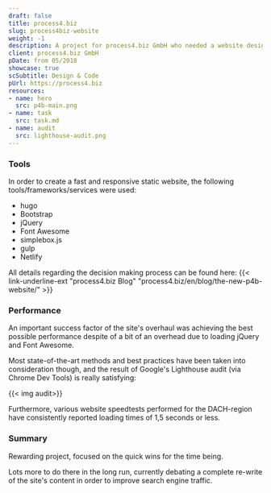 ```yaml
---
draft: false
title: process4.biz
slug: process4biz-website
weight: -1
description: A project for process4.biz GmbH who needed a website designed and coded.
client: process4.biz GmbH
pDate: from 05/2018
showcase: true
scSubtitle: Design & Code
pUrl: https://process4.biz
resources:
- name: hero
  src: p4b-main.png
- name: task
  src: task.md
- name: audit
  src: lighthouse-audit.png
---
```


### Tools

In order to create a fast and responsive static website, the following tools/frameworks/services were used:

- hugo
- Bootstrap
- jQuery
- Font Awesome
- simplebox.js
- gulp
- Netlify

All details regarding the decision making process can be found here: {{< link-underline-ext "process4.biz Blog" "process4.biz/en/blog/the-new-p4b-website/" >}}

### Performance

An important success factor of the site's overhaul was achieving the best possible performance despite of a bit of an overhead due to loading jQuery and Font Awesome.

Most state-of-the-art methods and best practices have been taken into consideration though, and the result of Google's Lighthouse audit (via Chrome Dev Tools) is really satisfying:

{{< img audit>}}

Furthermore, various website speedtests performed for the DACH-region have consistently reported loading times of 1,5 seconds or less.

### Summary

Rewarding project, focused on the quick wins for the time being.

Lots more to do there in the long run, currently debating a complete re-write of the site's content in order to improve search engine traffic.